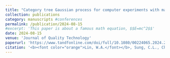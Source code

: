 ```yaml
---
title: "Category tree Gaussian process for computer experiments with many-category qualitative factors and application to cooling system design"
collection: publications
category: manuscripts #conferences
permalink: /publication/2024-08-15
#excerpt: 'This paper is about a famous math equation, $$E=mc^2$$'
date: 2024-08-15
venue: 'Journal of Quality Technology'
paperurl: 'https://www.tandfonline.com/doi/full/10.1080/00224065.2024.2359431'
citation: '<b><font color="orange">Lin, W.A.</font></b>, Sung, C.L., Chen, R.B. (2024). &quot;Category tree Gaussian process for computer experiments with many-category qualitative factors and application to cooling system design.&quot; <i>Journal of Quality Technology</i>. 56(5):391-408.'
---
```


<!---Using [MathJax](https://www.mathjax.org/) in the description is supported - $$E=mc^2$$ - however, the use must be mindful that the default delimiters are `$$...$$` and `\\[...\\]` which differs from the `$...$` that is typically expected.--->
